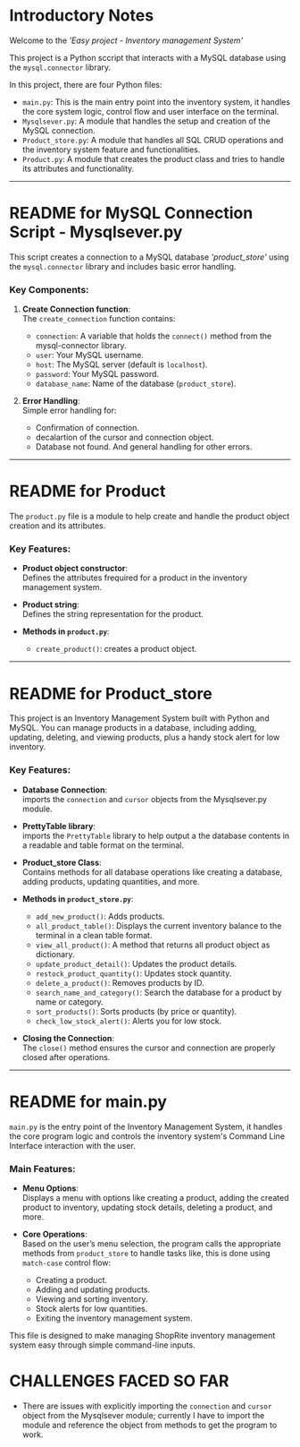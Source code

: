 # Introductory Notes

Welcome to the *'Easy project - Inventory management System'* 

This project is a Python sccript that interacts with a MySQL database using the `mysql.connector` library. 

In this project, there are four Python files:
- `main.py`: This is the main entry point into the inventory system, it handles the core system logic, control flow and user interface on the terminal.
- `Mysqlsever.py`: A module that handles the setup and creation of the MySQL connection.
- `Product_store.py`: A module that handles all SQL CRUD operations and the inventory system feature and functionalities.
- `Product.py`: A module that creates the product class and tries to handle its attributes and functionality.


---------------------------------------------------------------------------------

# README for MySQL Connection Script - Mysqlsever.py

This script creates a connection to a MySQL database *'product_store'* using the `mysql.connector` library and includes basic error handling.

### Key Components:

1. **Create Connection function**:  
   The `create_connection` function contains:
   - `connection`: A variable that holds the `connect()` method from the mysql-connector library.
   - `user`: Your MySQL username.
   - `host`: The MySQL server (default is `localhost`).
   - `password`: Your MySQL password.
   - `database_name`: Name of the database (`product_store`).

2. **Error Handling**:  
   Simple error handling for:
   - Confirmation of connection.
   - decalartion of the cursor and connection object.
   - Database not found.
   And general handling for other errors.


---

# README for Product

The `product.py` file is a module to help create and handle the product object creation and its attributes.


### Key Features:

- **Product object constructor**:  
  Defines the attributes frequired for a product in the inventory management system.

- **Product string**:  
  Defines the string representation for the product.

- **Methods in `product.py`**:
  - `create_product()`: creates a product object.

---

# README for Product_store

This project is an Inventory Management System built with Python and MySQL. 
You can manage products in a database, including adding, updating, deleting, and viewing products, plus a handy stock alert for low inventory.

### Key Features:

- **Database Connection**:  
  imports the `connection` and `cursor` objects from the Mysqlsever.py module.

- **PrettyTable library**:  
  imports the `PrettyTable` library to help output a the database contents in a readable and table format on the terminal.

- **Product_store Class**:  
  Contains methods for all database operations like creating a database, adding products, updating quantities, and more.

- **Methods in `product_store.py`**:
  - `add_new_product()`: Adds products.
  - `all_product_table()`: Displays the current inventory balance to the terminal in a clean table format.
  - `view_all_product()`: A method that returns all product object as dictionary.
  - `update_product_detail()`: Updates the product details.
  - `restock_product_quantity()`: Updates stock quantity.
  - `delete_a_product()`: Removes products by ID.
  - `search_name_and_category()`: Search the database for a product by name or category.
  - `sort_products()`: Sorts products (by price or quantity).
  - `check_low_stock_alert()`: Alerts you for low stock.

- **Closing the Connection**:  
  The `close()` method ensures the cursor and connection are properly closed after operations.

---

# README for main.py

`main.py` is the entry point of the Inventory Management System, it handles the core program logic and controls the inventory system's Command Line Interface interaction with the user.

### Main Features:

- **Menu Options**:  
  Displays a menu with options like creating a product, adding the created product to inventory, updating stock details, deleting a product, and more.

- **Core Operations**:  
  Based on the user’s menu selection, the program calls the appropriate methods from `product_store` to handle tasks like, this is done using `match-case` control flow:
  - Creating a product.
  - Adding and updating products.
  - Viewing and sorting inventory.
  - Stock alerts for low quantities.
  - Exiting the inventory management system.


This file is designed to make managing ShopRite inventory management system easy through simple command-line inputs.

<!-- # BUGS IN CURRENT IMPLEMENTATION
  To be updated... -->

# CHALLENGES FACED SO FAR

- There are issues with explicitly importing the `connection` and `cursor` object from the Mysqlsever module; currently I have to import the module and reference the object from methods to get the program to work.
